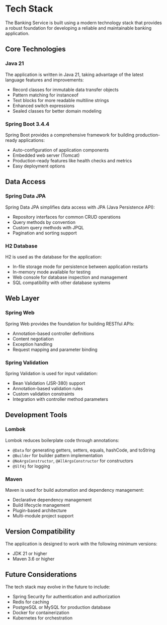 # Tech Stack

The Banking Service is built using a modern technology stack that provides a robust foundation for developing a reliable and maintainable banking application.

## Core Technologies

### Java 21

The application is written in Java 21, taking advantage of the latest language features and improvements:

- Record classes for immutable data transfer objects
- Pattern matching for instanceof
- Text blocks for more readable multiline strings
- Enhanced switch expressions
- Sealed classes for better domain modeling

### Spring Boot 3.4.4

Spring Boot provides a comprehensive framework for building production-ready applications:

- Auto-configuration of application components
- Embedded web server (Tomcat)
- Production-ready features like health checks and metrics
- Easy deployment options

## Data Access

### Spring Data JPA

Spring Data JPA simplifies data access with JPA (Java Persistence API):

- Repository interfaces for common CRUD operations
- Query methods by convention
- Custom query methods with JPQL
- Pagination and sorting support

### H2 Database

H2 is used as the database for the application:

- In-file storage mode for persistence between application restarts
- In-memory mode available for testing
- Web console for database inspection and management
- SQL compatibility with other database systems

## Web Layer

### Spring Web

Spring Web provides the foundation for building RESTful APIs:

- Annotation-based controller definitions
- Content negotiation
- Exception handling
- Request mapping and parameter binding

### Spring Validation

Spring Validation is used for input validation:

- Bean Validation (JSR-380) support
- Annotation-based validation rules
- Custom validation constraints
- Integration with controller method parameters

## Development Tools

### Lombok

Lombok reduces boilerplate code through annotations:

- `@Data` for generating getters, setters, equals, hashCode, and toString
- `@Builder` for builder pattern implementation
- `@NoArgsConstructor`, `@AllArgsConstructor` for constructors
- `@Slf4j` for logging

### Maven

Maven is used for build automation and dependency management:

- Declarative dependency management
- Build lifecycle management
- Plugin-based architecture
- Multi-module project support

## Version Compatibility

The application is designed to work with the following minimum versions:

- JDK 21 or higher
- Maven 3.6 or higher

## Future Considerations

The tech stack may evolve in the future to include:

- Spring Security for authentication and authorization
- Redis for caching
- PostgreSQL or MySQL for production database
- Docker for containerization
- Kubernetes for orchestration
